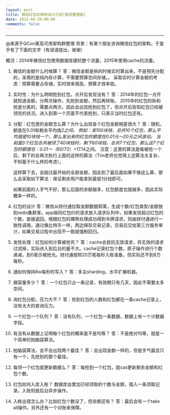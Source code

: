 ```yaml
---
layout: post
title: 微信红包的架构设计介绍(微信整理版)
date: 2015-04-29:00:00
comments: false
---
```


---

@来源于QCon某高可用架构群整理
背景：有某个朋友咨询微信红包的架构，于是乎有了下面的文字（有误请提出，谢谢）

概况：2014年微信红包使用数据库硬抗整个流量，2015年使用cache抗流量。

 1. 微信的金额什么时候算？
答：微信金额是拆的时候实时算出来，不是预先分配的，采用的是纯内存计算，不需要预算空间存储。。
采取实时计算金额的考虑：预算需要占存储，实时效率很高，预算才效率低。

 2. 实时性：为什么明明抢到红包，点开后发现没有？
答：2014年的红包一点开就知道金额，分两次操作，先抢到金额，然后再转账。
2015年的红包的拆和抢是分离的，需要点两次，因此会出现抢到红包了，但点开后告知红包已经被领完的状况。进入到第一个页面不代表抢到，只表示当时红包还有。

 3. 分配：红包里的金额怎么算？为什么出现各个红包金额相差很大？
答：随机，额度在0.01和剩余平均值*2之间。
例如：发100块钱，总共10个红包，那么平均值是10块钱一个，那么发出来的红包的额度在0.01元～20元之间波动。
当前面3个红包总共被领了40块钱时，剩下60块钱，总共7个红包，那么这7个红包的额度在：0.01～（60/7*2）=17.14之间。
注意：这里的算法是每被抢一个后，剩下的会再次执行上面的这样的算法（Tim老师也觉得上述算法太复杂，不知基于什么样的考虑）。

    这样算下去，会超过最开始的全部金额，因此到了最后面如果不够这么算，那么会采取如下算法：保证剩余用户能拿到最低1分钱即可。

    如果前面的人手气不好，那么后面的余额越多，红包额度也就越多，因此实际概率一样的。

 4. 红包的设计
  答：微信从财付通拉取金额数据郭莱，生成个数/红包类型/金额放到redis集群里，app端将红包ID的请求放入请求队列中，如果发现超过红包的个数，直接返回。根据红包的裸祭处理成功得到令牌请求，则由财付通进行一致性调用，通过像比特币一样，两边保存交易记录，交易后交给第三方服务审计，如果交易过程中出现不一致就强制回归。

 5. 发性处理：红包如何计算被抢完？
  答：cache会抵抗无效请求，将无效的请求过滤掉，实际进入到后台的量不大。cache记录红包个数，原子操作进行个数递减，到0表示被抢光。财付通按照20万笔每秒入账准备，但实际还不到8万每秒。

 6. 通如何保持8w每秒的写入？
   答：多主sharding，水平扩展机器。

 7. 据容量多少？
   答：一个红包只占一条记录，有效期只有几天，因此不需要太多空间。

 8. 询红包分配，压力大不？
  答：抢到红包的人数和红包都在一条cache记录上，没有太大的查询压力。

 9. 一个红包一个队列？
 答：没有队列，一个红包一条数据，数据上有一个计数器字段。
 
 10. 有没有从数据上证明每个红包的概率是不是均等？
  答：不是绝对均等，就是一个简单的拍脑袋算法。
  
 11. 拍脑袋算法，会不会出现两个最佳？
  答：会出现金额一样的，但是手气最佳只有一个，先抢到的那个最佳。
 
 12. 每领一个红包就更新数据么？
  答：每抢到一个红包，就cas更新剩余金额和红包个数。
  
 13. 红包如何入库入账？
  数据库会累加已经领取的个数与金额，插入一条领取记录。入账则是后台异步操作。
  
 14. 入帐出错怎么办？比如红包个数没了，但余额还有？
  答：最后会有一个take all操作。另外还有一个对账来保障。
  
  








